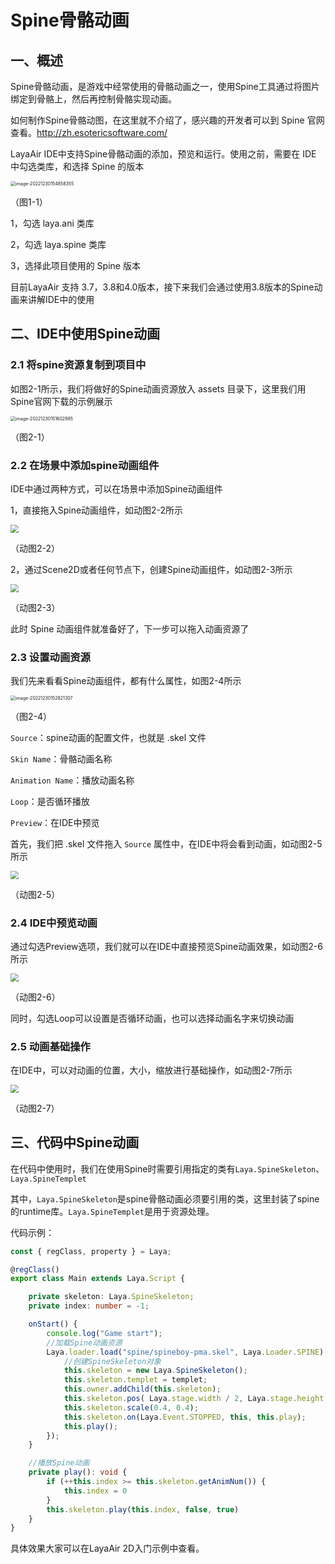 # Spine骨骼动画



## 一、概述

Spine骨骼动画，是游戏中经常使用的骨骼动画之一，使用Spine工具通过将图片绑定到骨骼上，然后再控制骨骼实现动画。

如何制作Spine骨骼动图，在这里就不介绍了，感兴趣的开发者可以到 Spine 官网查看。http://zh.esotericsoftware.com/

LayaAir IDE中支持Spine骨骼动画的添加，预览和运行。使用之前，需要在 IDE 中勾选类库，和选择 Spine 的版本

<img src="img/1-1.png" alt="image-20221230154858355" style="zoom:50%;" /> 

（图1-1）

1，勾选 laya.ani 类库

2，勾选 laya.spine 类库

3，选择此项目使用的 Spine 版本

目前LayaAir 支持 3.7，3.8和4.0版本，接下来我们会通过使用3.8版本的Spine动画来讲解IDE中的使用



## 二、IDE中使用Spine动画

### 2.1 将spine资源复制到项目中

如图2-1所示，我们将做好的Spine动画资源放入 assets 目录下，这里我们用Spine官网下载的示例展示

<img src="img/2-1.png" alt="image-20221230151602985" style="zoom:50%;" /> 

（图2-1）



### 2.2 在场景中添加spine动画组件

IDE中通过两种方式，可以在场景中添加Spine动画组件

1，直接拖入Spine动画组件，如动图2-2所示

<img src="img/2-2.gif" style="zoom:80%;" />

（动图2-2）

2，通过Scene2D或者任何节点下，创建Spine动画组件，如动图2-3所示

<img src="img/2-3.gif" style="zoom:80%;" />

（动图2-3）

此时 Spine 动画组件就准备好了，下一步可以拖入动画资源了



### 2.3 设置动画资源

我们先来看看Spine动画组件，都有什么属性，如图2-4所示

<img src="img/2-4.png" alt="image-20221230152821307" style="zoom: 50%;" /> 

 （图2-4）

`Source`：spine动画的配置文件，也就是 .skel 文件

`Skin Name`：骨骼动画名称

`Animation Name`：播放动画名称

`Loop`：是否循环播放

`Preview`：在IDE中预览

首先，我们把 .skel 文件拖入 `Source` 属性中，在IDE中将会看到动画，如动图2-5所示

<img src="img/2-5.gif" style="zoom:80%;" />

 （动图2-5）



### 2.4 IDE中预览动画

通过勾选Preview选项，我们就可以在IDE中直接预览Spine动画效果，如动图2-6所示

<img src="img/2-6.gif" style="zoom:80%;" />

 （动图2-6）

同时，勾选Loop可以设置是否循环动画，也可以选择动画名字来切换动画



### 2.5 动画基础操作

在IDE中，可以对动画的位置，大小，缩放进行基础操作，如动图2-7所示

<img src="img/2-7.gif" style="zoom:80%;" />

 （动图2-7）



## 三、代码中Spine动画

在代码中使用时，我们在使用Spine时需要引用指定的类有`Laya.SpineSkeleton`、`Laya.SpineTemplet`

其中，`Laya.SpineSkeleton`是spine骨骼动画必须要引用的类，这里封装了spine的runtime库。`Laya.SpineTemplet`是用于资源处理。

代码示例：

```typescript
const { regClass, property } = Laya;

@regClass()
export class Main extends Laya.Script {

    private skeleton: Laya.SpineSkeleton;
    private index: number = -1;

    onStart() {
        console.log("Game start");
		//加载Spine动画资源
        Laya.loader.load("spine/spineboy-pma.skel", Laya.Loader.SPINE).then((templet: Laya.SpineTemplet) => {
        	//创建SpineSkeleton对象
            this.skeleton = new Laya.SpineSkeleton();
            this.skeleton.templet = templet;
            this.owner.addChild(this.skeleton);
            this.skeleton.pos( Laya.stage.width / 2, Laya.stage.height / 2 + 100);
            this.skeleton.scale(0.4, 0.4);
            this.skeleton.on(Laya.Event.STOPPED, this, this.play);
            this.play();
        });
    }

	//播放Spine动画
    private play(): void {
        if (++this.index >= this.skeleton.getAnimNum()) {
            this.index = 0
        }
        this.skeleton.play(this.index, false, true)
    }
}
```

具体效果大家可以在LayaAir 2D入门示例中查看。